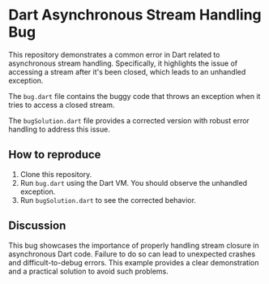 # Dart Asynchronous Stream Handling Bug

This repository demonstrates a common error in Dart related to asynchronous stream handling.  Specifically, it highlights the issue of accessing a stream after it's been closed, which leads to an unhandled exception.

The `bug.dart` file contains the buggy code that throws an exception when it tries to access a closed stream.

The `bugSolution.dart` file provides a corrected version with robust error handling to address this issue.

## How to reproduce

1. Clone this repository.
2. Run `bug.dart` using the Dart VM.  You should observe the unhandled exception.
3. Run `bugSolution.dart` to see the corrected behavior.

## Discussion

This bug showcases the importance of properly handling stream closure in asynchronous Dart code. Failure to do so can lead to unexpected crashes and difficult-to-debug errors. This example provides a clear demonstration and a practical solution to avoid such problems. 